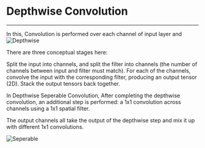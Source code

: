 # Depthwise Convolution
---
In this, Convolution is performed over each channel of input layer and 
![Depthwise](https://eli.thegreenplace.net/images/2018/conv2d-depthwise.svg)

There are three conceptual stages here:

Split the input into channels, and split the filter into channels (the number of channels between input and filter must match).
For each of the channels, convolve the input with the corresponding filter, producing an output tensor (2D).
Stack the output tensors back together.

In Depthwise Seperable Convolution, After completing the depthwise convolution, an additional step is performed: a 1x1 convolution across channels using a 1x1 spatial filter.

The output channels all take the output of the depthwise step and mix it up with different 1x1 convolutions.

![Seperable](https://eli.thegreenplace.net/images/2018/conv2d-depthwise-separable.svg)
